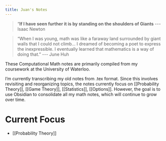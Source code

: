 ```yaml
---
title: Juan's Notes
---
```

>  “**If I have seen further it is by standing on the shoulders of Giants**
> --- Isaac Newton

>“When I was young, math was like a faraway land surrounded by giant walls that I could not climb... I dreamed of becoming a poet to express the inexpressible. I eventually learned that mathematics is a way of doing that.”
--- June Huh

These Computational Math notes are primarily compiled from my coursework at the University of Waterloo.

I’m currently transcribing my old notes from .tex format. Since this involves revisiting and reorganizing topics, the notes currently focus on [[Probability Theory]], [[Game Theory]], [[Statistics]], [[Options]]. However, the goal is to use Obsidian to consolidate all my math notes, which will continue to grow over time.

# Current Focus

- [[Probability Theory]]

